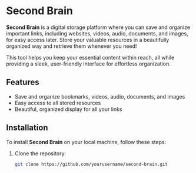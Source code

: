 # Second Brain

**Second Brain** is a digital storage platform where you can save and organize important links, including websites, videos, audio, documents, and images, for easy access later. Store your valuable resources in a beautifully organized way and retrieve them whenever you need!

This tool helps you keep your essential content within reach, all while providing a sleek, user-friendly interface for effortless organization.

## Features
- Save and organize bookmarks, videos, audio, documents, and images
- Easy access to all stored resources
- Beautiful, organized display for all your links
## Installation

To install **Second Brain** on your local machine, follow these steps:

1. Clone the repository:
   ```bash
   git clone https://github.com/yourusername/second-brain.git
